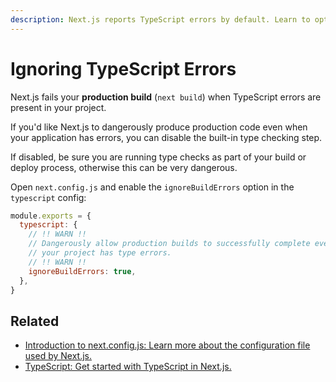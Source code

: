 ```yaml
---
description: Next.js reports TypeScript errors by default. Learn to opt-out of this behavior here.
---
```


# Ignoring TypeScript Errors

Next.js fails your **production build** (`next build`) when TypeScript errors are present in your project.

If you'd like Next.js to dangerously produce production code even when your application has errors, you can disable the built-in type checking step.

If disabled, be sure you are running type checks as part of your build or deploy process, otherwise this can be very dangerous.

Open `next.config.js` and enable the `ignoreBuildErrors` option in the `typescript` config:

```js
module.exports = {
  typescript: {
    // !! WARN !!
    // Dangerously allow production builds to successfully complete even if
    // your project has type errors.
    // !! WARN !!
    ignoreBuildErrors: true,
  },
}
```

## Related

- [Introduction to next.config.js: Learn more about the configuration file used by Next.js.](/docs/api-reference/next-config-js/introduction)
- [TypeScript: Get started with TypeScript in Next.js.](/docs/basic-features/typescript)
